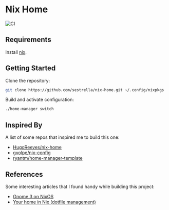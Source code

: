 # Nix Home

![CI](https://github.com/sestrella/nix-home/workflows/CI/badge.svg)

## Requirements

Install [nix](https://nixos.org/guides/install-nix.html).

## Getting Started

Clone the repository:

```sh
git clone https://github.com/sestrella/nix-home.git ~/.config/nixpkgs
```

Build and activate configuration:

```sh
./home-manager switch
```

## Inspired By

A list of some repos that inspired me to build this one:

- [HugoReeves/nix-home](https://github.com/HugoReeves/nix-home/)
- [gvolpe/nix-config](https://github.com/gvolpe/nix-config/)
- [ryantm/home-manager-template](https://github.com/ryantm/home-manager-template/)

## References

Some interesting articles that I found handy while building this project:

- [Gnome 3 on NixOS](https://gvolpe.com/blog/gnome3-on-nixos/)
- [Your home in Nix (dotfile management)](https://hugoreeves.com/posts/2019/nix-home/)
